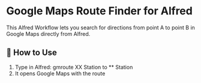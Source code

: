 # Google Maps Route Finder for Alfred

This Alfred Workflow lets you search for directions from point A to point B in Google Maps directly from Alfred.

## 🔧 How to Use

1. Type in Alfred:
gmroute XX Station to ** Station
2. It opens Google Maps with the route
